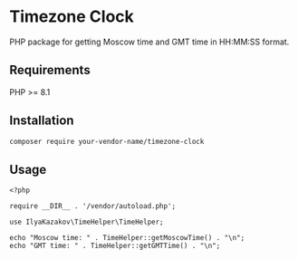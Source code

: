 # Timezone Clock

PHP package for getting Moscow time and GMT time in HH:MM:SS format.

## Requirements
PHP >= 8.1

## Installation

```bash
composer require your-vendor-name/timezone-clock
```

## Usage

```
<?php

require __DIR__ . '/vendor/autoload.php';

use IlyaKazakov\TimeHelper\TimeHelper;

echo "Moscow time: " . TimeHelper::getMoscowTime() . "\n";
echo "GMT time: " . TimeHelper::getGMTTime() . "\n";
```